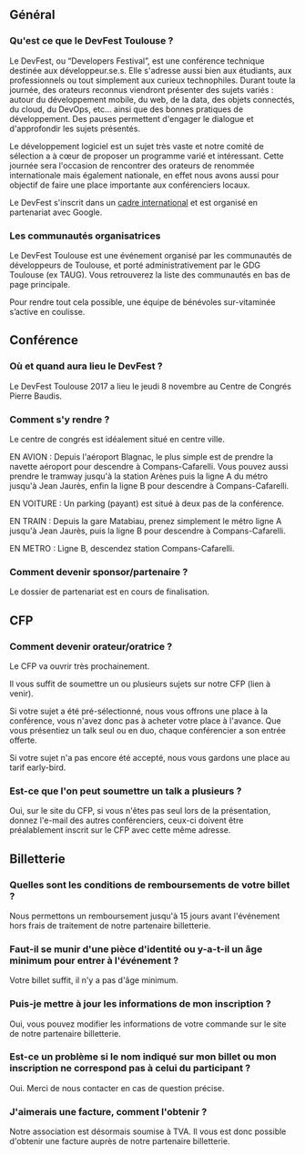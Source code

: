 ## Général

### Qu'est ce que le DevFest Toulouse ?
Le DevFest, ou “Developers Festival”, est une conférence technique destinée aux développeur.se.s.
Elle s'adresse aussi bien aux étudiants, aux professionnels ou tout simplement aux curieux technophiles.
Durant toute la journée, des orateurs reconnus viendront présenter des sujets variés : autour du développement mobile, du web, de la data, des objets connectés, du cloud, du DevOps, etc... ainsi que des bonnes pratiques de développement.
Des pauses permettent d'engager le dialogue et d'approfondir les sujets présentés.

Le développement logiciel est un sujet très vaste et notre comité de sélection a à cœur de proposer un programme varié et intéressant.
Cette journée sera l'occasion de rencontrer des orateurs de renommée internationale mais également nationale, en effet nous avons aussi pour objectif de faire une place importante aux conférenciers locaux.

Le DevFest s'inscrit dans un [cadre international](https://developers.google.com/events/devfest/) et est organisé en partenariat avec Google.

### Les communautés organisatrices
Le DevFest Toulouse est une événement organisé par les communautés de développeurs de Toulouse, et porté administrativement par le GDG Toulouse (ex TAUG).
Vous retrouverez la liste des communautés en bas de page principale.

Pour rendre tout cela possible, une équipe de bénévoles sur-vitaminée s’active en coulisse.


## Conférence

### Où et quand aura lieu le DevFest ?
Le DevFest Toulouse 2017 a lieu le jeudi 8 novembre au Centre de Congrés Pierre Baudis.

### Comment s'y rendre ?
Le centre de congrés est idéalement situé en centre ville.

EN AVION :
Depuis l'aéroport Blagnac, le plus simple est de prendre la navette aéroport pour descendre à Compans-Cafarelli. Vous pouvez aussi prendre le tramway jusqu'à la station Arènes puis la ligne A du métro jusqu'à Jean Jaurès, enfin la ligne B pour descendre à Compans-Cafarelli.

EN VOITURE :
Un parking (payant) est situé à deux pas de la conférence.

EN TRAIN :
Depuis la gare Matabiau, prenez simplement le métro ligne A jusqu'à Jean Jaurès, puis la ligne B pour descendre à Compans-Cafarelli.

EN METRO :
Ligne B, descendez station Compans-Cafarelli.

### Comment devenir sponsor/partenaire ?
Le dossier de partenariat est en cours de finalisation.

## CFP

### Comment devenir orateur/oratrice ?
Le CFP va ouvrir très prochainement.

Il vous suffit de soumettre un ou plusieurs sujets sur notre CFP (lien à venir).

Si votre sujet a été pré-sélectionné, nous vous offrons une place à la conférence, vous n'avez donc pas à acheter votre place à l'avance.
Que vous présentiez un talk seul ou en duo, chaque conférencier a son entrée offerte.

Si votre sujet n'a pas encore été accepté, nous vous gardons une place au tarif early-bird.

### Est-ce que l'on peut soumettre un talk a plusieurs ?
Oui, sur le site du CFP, si vous n'êtes pas seul lors de la présentation, donnez l'e-mail des autres conférenciers, ceux-ci doivent être préalablement inscrit sur le CFP avec cette même adresse.


## Billetterie

### Quelles sont les conditions de remboursements de votre billet ?
Nous permettons un remboursement jusqu'à 15 jours avant l'événement hors frais de traitement de notre partenaire billetterie.

### Faut-il se munir d'une pièce d'identité ou y-a-t-il un âge minimum pour entrer à l'événement ?
Votre billet suffit, il n'y a pas d'âge minimum.

### Puis-je mettre à jour les informations de mon inscription ?
Oui, vous pouvez modifier les informations de votre commande sur le site de notre partenaire billetterie.

### Est-ce un problème si le nom indiqué sur mon billet ou mon inscription ne correspond pas à celui du participant ?
Oui. Merci de nous contacter en cas de question précise.

### J'aimerais une facture, comment l'obtenir ?
Notre association est désormais soumise à TVA. Il vous est donc possible d'obtenir une facture auprès de notre partenaire billetterie.
